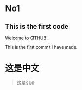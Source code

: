 # No1
## This is the first code
Welcome to GITHUB!

This is the first commit i have made.
# 这是中文
> 这是引用

